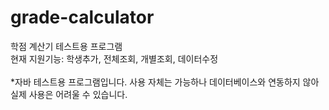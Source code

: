 # grade-calculator
학점 계산기 테스트용 프로그램<br/>
현재 지원기능: 학생추가, 전체조회, 개별조회, 데이터수정<br/><br/>
*자바 테스트용 프로그램입니다. 사용 자체는 가능하나 데이터베이스와 연동하지 않아 실제 사용은 어려울 수 있습니다.
